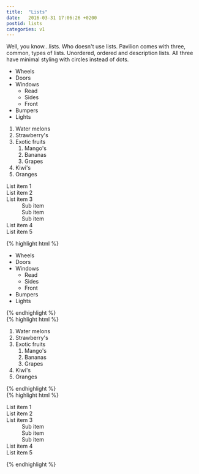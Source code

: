 ```yaml
---
title:  "Lists"
date:   2016-03-31 17:06:26 +0200
postid: lists
categories: v1
---
```

Well, you know...lists. Who doesn't use lists. Pavilion comes with three, common, types of lists.
Unordered, ordered and description lists. All three have minimal styling with circles instead of dots.


<div class="row">
    <div class="col-pl-33">
        <ul>
            <li>Wheels</li>
            <li>Doors</li>
            <li>Windows
                <ul>
                    <li>Read</li>
                    <li>Sides</li>
                    <li>Front</li>
                </ul>
            </li>
            <li>Bumpers</li>
            <li>Lights</li>
        </ul>
    </div>
    <div class="col-pl-33">
        <ol>
            <li>Water melons</li>
            <li>Strawberry's</li>
            <li>Exotic fruits
                <ol>
                    <li>Mango's</li>
                    <li>Bananas</li>
                    <li>Grapes</li>
                </ol>
            </li>
            <li>Kiwi's</li>
            <li>Oranges</li>
        </ol>
    </div>
    <div class="col-pl-33">
        <dl>
          	<dt>List item 1</dt>
          	<dt>List item 2</dt>
          	<dt>List item 3</dt>
            	<dd>Sub item</dd>
            	<dd>Sub item</dd>
            	<dd>Sub item</dd>
          	<dt>List item 4</dt>
          	<dt>List item 5</dt>
        </dl>
    </div>
</div>
<div class="row">
	<div class="col-pl-33">
{% highlight html %}
<!-- Unordered list -->
<ul>
    <li>Wheels</li>
    <li>Doors</li>
    <li>Windows
        <ul>
            <li>Read</li>
            <li>Sides</li>
            <li>Front</li>
        </ul>
    </li>
    <li>Bumpers</li>
    <li>Lights</li>
</ul>
{% endhighlight %}
	</div>
        <div class="col-pl-33">
{% highlight html %}
<!-- Ordered list -->
<ol>
    <li>Water melons</li>
    <li>Strawberry's</li>
    <li>Exotic fruits
        <ol>
            <li>Mango's</li>
            <li>Bananas</li>
            <li>Grapes</li>
        </ol>
    </li>
    <li>Kiwi's</li>
    <li>Oranges</li>
</ol>
{% endhighlight %}
    </div>
    <div class="col-pl-33">
{% highlight html %}
<!-- Description list -->
<dl>
    <dt>List item 1</dt>
    <dt>List item 2</dt>
    <dt>List item 3</dt>
        <dd>Sub item</dd>
        <dd>Sub item</dd>
        <dd>Sub item</dd>
    <dt>List item 4</dt>
    <dt>List item 5</dt>
</dl>
{% endhighlight %}
    </div>
</div>

